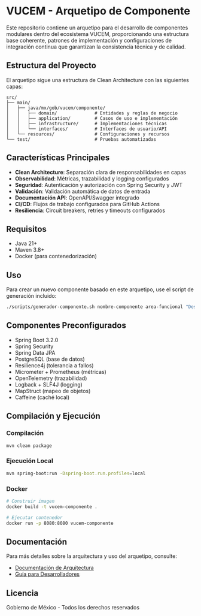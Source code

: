 # VUCEM - Arquetipo de Componente

Este repositorio contiene un arquetipo para el desarrollo de componentes modulares dentro del ecosistema VUCEM, proporcionando una estructura base coherente, patrones de implementación y configuraciones de integración continua que garantizan la consistencia técnica y de calidad.

## Estructura del Proyecto

El arquetipo sigue una estructura de Clean Architecture con las siguientes capas:

```
src/
├── main/
│   ├── java/mx/gob/vucem/componente/
│   │   ├── domain/              # Entidades y reglas de negocio
│   │   ├── application/         # Casos de uso e implementación
│   │   ├── infrastructure/      # Implementaciones técnicas
│   │   └── interfaces/          # Interfaces de usuario/API
│   └── resources/               # Configuraciones y recursos
└── test/                        # Pruebas automatizadas
```

## Características Principales

- **Clean Architecture**: Separación clara de responsabilidades en capas
- **Observabilidad**: Métricas, trazabilidad y logging configurados
- **Seguridad**: Autenticación y autorización con Spring Security y JWT
- **Validación**: Validación automática de datos de entrada
- **Documentación API**: OpenAPI/Swagger integrado
- **CI/CD**: Flujos de trabajo configurados para GitHub Actions
- **Resiliencia**: Circuit breakers, retries y timeouts configurados

## Requisitos

- Java 21+
- Maven 3.8+
- Docker (para contenedorización)

## Uso

Para crear un nuevo componente basado en este arquetipo, use el script de generación incluido:

```bash
./scripts/generador-componente.sh nombre-componente area-funcional "Descripción del componente"
```

## Componentes Preconfigurados

- Spring Boot 3.2.0
- Spring Security
- Spring Data JPA
- PostgreSQL (base de datos)
- Resilience4j (tolerancia a fallos)
- Micrometer + Prometheus (métricas)
- OpenTelemetry (trazabilidad)
- Logback + SLF4J (logging)
- MapStruct (mapeo de objetos)
- Caffeine (caché local)

## Compilación y Ejecución

### Compilación

```bash
mvn clean package
```

### Ejecución Local

```bash
mvn spring-boot:run -Dspring-boot.run.profiles=local
```

### Docker

```bash
# Construir imagen
docker build -t vucem-componente .

# Ejecutar contenedor
docker run -p 8080:8080 vucem-componente
```

## Documentación

Para más detalles sobre la arquitectura y uso del arquetipo, consulte:

- [Documentación de Arquitectura](ARCHITECTURE.md)
- [Guía para Desarrolladores](docs/manual/guia-desarrollo.md)

## Licencia

Gobierno de México - Todos los derechos reservados